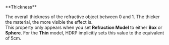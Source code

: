<tr>
<td>**Thickness**</td>
<td>

The overall thickness of the refractive object between 0 and 1. The thicker the material, the more visible the effect is.<br />This property only appears when you set **Refraction Model** to either **Box** or **Sphere**. For the **Thin** model, HDRP implicitly sets this value to the equivalent of 5cm.

</td>
</tr>

